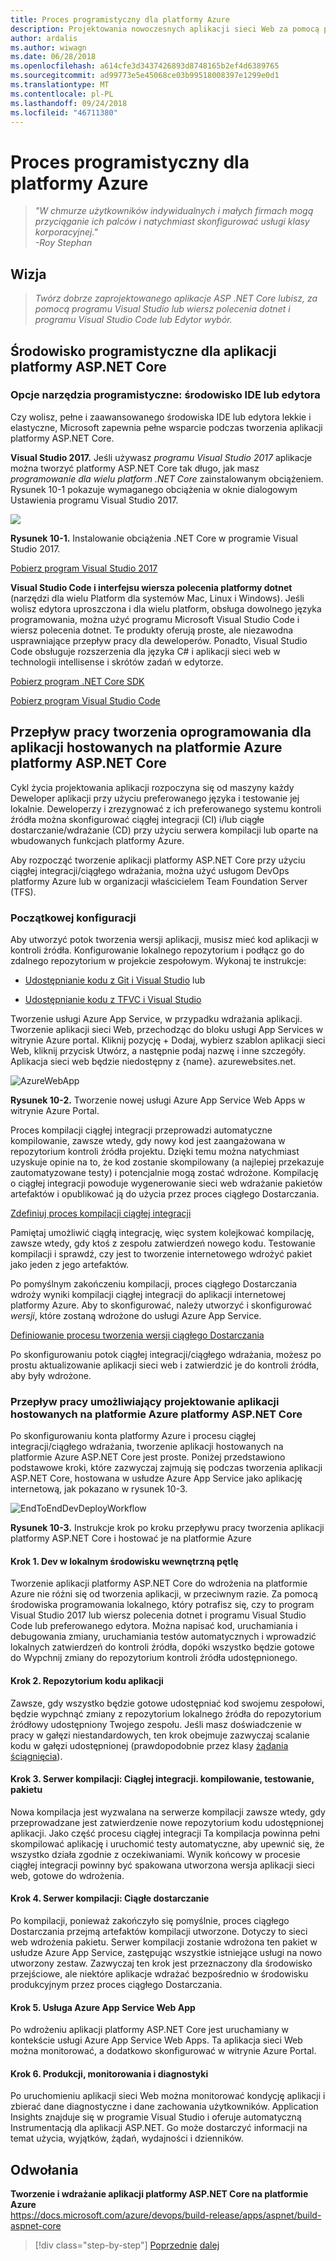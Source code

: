 ```yaml
---
title: Proces programistyczny dla platformy Azure
description: Projektowania nowoczesnych aplikacji sieci Web za pomocą platformy ASP.NET Core i platformy Azure | Proces programistyczny dla platformy Azure
author: ardalis
ms.author: wiwagn
ms.date: 06/28/2018
ms.openlocfilehash: a614cfe3d3437426893d8748165b2ef4d6389765
ms.sourcegitcommit: ad99773e5e45068ce03b99518008397e1299e0d1
ms.translationtype: MT
ms.contentlocale: pl-PL
ms.lasthandoff: 09/24/2018
ms.locfileid: "46711380"
---
```

# <a name="development-process-for-azure"></a>Proces programistyczny dla platformy Azure

> _"W chmurze użytkowników indywidualnych i małych firmach mogą przyciąganie ich palców i natychmiast skonfigurować usługi klasy korporacyjnej."_  
> _-Roy Stephan_

 ## <a name="vision"></a>Wizja

> *Twórz dobrze zaprojektowanego aplikacje ASP .NET Core lubisz, za pomocą programu Visual Studio lub wiersz polecenia dotnet i programu Visual Studio Code lub Edytor wybór.*

## <a name="development-environment-for-aspnet-core-apps"></a>Środowisko programistyczne dla aplikacji platformy ASP.NET Core

### <a name="development-tools-choices-ide-or-editor"></a>Opcje narzędzia programistyczne: środowisko IDE lub edytora

Czy wolisz, pełne i zaawansowanego środowiska IDE lub edytora lekkie i elastyczne, Microsoft zapewnia pełne wsparcie podczas tworzenia aplikacji platformy ASP.NET Core.

**Visual Studio 2017.** Jeśli używasz *programu Visual Studio 2017* aplikacje można tworzyć platformy ASP.NET Core tak długo, jak masz *programowanie dla wielu platform .NET Core* zainstalowanym obciążeniem. Rysunek 10-1 pokazuje wymaganego obciążenia w oknie dialogowym Ustawienia programu Visual Studio 2017.

![](./media/image10-1.png)

**Rysunek 10-1.** Instalowanie obciążenia .NET Core w programie Visual Studio 2017.

[Pobierz program Visual Studio 2017](https://aka.ms/vsdownload?utm_source=mscom&utm_campaign=msdocs)

**Visual Studio Code i interfejsu wiersza polecenia platformy dotnet** (narzędzi dla wielu Platform dla systemów Mac, Linux i Windows). Jeśli wolisz edytora uproszczona i dla wielu platform, obsługa dowolnego języka programowania, można użyć programu Microsoft Visual Studio Code i wiersz polecenia dotnet. Te produkty oferują proste, ale niezawodna usprawniające przepływ pracy dla deweloperów. Ponadto, Visual Studio Code obsługuje rozszerzenia dla języka C\# i aplikacji sieci web w technologii intellisense i skrótów zadań w edytorze.

[Pobierz program .NET Core SDK](https://www.microsoft.com/net/download/core)

[Pobierz program Visual Studio Code](https://code.visualstudio.com/download)

## <a name="development-workflow-for-azure-hosted-aspnet-core-apps"></a>Przepływ pracy tworzenia oprogramowania dla aplikacji hostowanych na platformie Azure platformy ASP.NET Core

Cykl życia projektowania aplikacji rozpoczyna się od maszyny każdy Deweloper aplikacji przy użyciu preferowanego języka i testowanie jej lokalnie. Deweloperzy i zrezygnować z ich preferowanego systemu kontroli źródła można skonfigurować ciągłej integracji (CI) i/lub ciągłe dostarczanie/wdrażanie (CD) przy użyciu serwera kompilacji lub oparte na wbudowanych funkcjach platformy Azure.

Aby rozpocząć tworzenie aplikacji platformy ASP.NET Core przy użyciu ciągłej integracji/ciągłego wdrażania, można użyć usługom DevOps platformy Azure lub w organizacji właścicielem Team Foundation Server (TFS).

### <a name="initial-setup"></a>Początkowej konfiguracji

Aby utworzyć potok tworzenia wersji aplikacji, musisz mieć kod aplikacji w kontroli źródła. Konfigurowanie lokalnego repozytorium i podłącz go do zdalnego repozytorium w projekcie zespołowym. Wykonaj te instrukcje:

- [Udostępnianie kodu z Git i Visual Studio](https://docs.microsoft.com/azure/devops/git/share-your-code-in-git-vs) lub

- [Udostępnianie kodu z TFVC i Visual Studio](https://docs.microsoft.com/azure/devops/tfvc/share-your-code-in-tfvc-vs)

Tworzenie usługi Azure App Service, w przypadku wdrażania aplikacji. Tworzenie aplikacji sieci Web, przechodząc do bloku usługi App Services w witrynie Azure portal. Kliknij pozycję + Dodaj, wybierz szablon aplikacji sieci Web, kliknij przycisk Utwórz, a następnie podaj nazwę i inne szczegóły. Aplikacja sieci web będzie niedostępny z {name}. azurewebsites.net.

![AzureWebApp](./media/image10-2.png)

**Rysunek 10-2.** Tworzenie nowej usługi Azure App Service Web Apps w witrynie Azure Portal.

Proces kompilacji ciągłej integracji przeprowadzi automatyczne kompilowanie, zawsze wtedy, gdy nowy kod jest zaangażowana w repozytorium kontroli źródła projektu. Dzięki temu można natychmiast uzyskuje opinie na to, że kod zostanie skompilowany (a najlepiej przekazuje zautomatyzowane testy) i potencjalnie mogą zostać wdrożone. Kompilację o ciągłej integracji powoduje wygenerowanie sieci web wdrażanie pakietów artefaktów i opublikować ją do użycia przez proces ciągłego Dostarczania.

[Zdefiniuj proces kompilacji ciągłej integracji](https://docs.microsoft.com/azure/devops/build-release/apps/aspnet/build-aspnet-core#ci)

Pamiętaj umożliwić ciągłą integrację, więc system kolejkować kompilację, zawsze wtedy, gdy ktoś z zespołu zatwierdzeń nowego kodu. Testowanie kompilacji i sprawdź, czy jest to tworzenie internetowego wdrożyć pakiet jako jeden z jego artefaktów.

Po pomyślnym zakończeniu kompilacji, proces ciągłego Dostarczania wdroży wyniki kompilacji ciągłej integracji do aplikacji internetowej platformy Azure. Aby to skonfigurować, należy utworzyć i skonfigurować *wersji*, które zostaną wdrożone do usługi Azure App Service.

[Definiowanie procesu tworzenia wersji ciągłego Dostarczania](https://docs.microsoft.com/azure/devops/build-release/apps/aspnet/build-aspnet-core#cd)

Po skonfigurowaniu potok ciągłej integracji/ciągłego wdrażania, możesz po prostu aktualizowanie aplikacji sieci web i zatwierdzić je do kontroli źródła, aby były wdrożone.

### <a name="workflow-for-developing-azure-hosted-aspnet-core-applications"></a>Przepływ pracy umożliwiający projektowanie aplikacji hostowanych na platformie Azure platformy ASP.NET Core

Po skonfigurowaniu konta platformy Azure i procesu ciągłej integracji/ciągłego wdrażania, tworzenie aplikacji hostowanych na platformie Azure ASP.NET Core jest proste. Poniżej przedstawiono podstawowe kroki, które zazwyczaj zajmują się podczas tworzenia aplikacji ASP.NET Core, hostowana w usłudze Azure App Service jako aplikację internetową, jak pokazano w rysunek 10-3.

![EndToEndDevDeployWorkflow](./media/image10-3.png)

**Rysunek 10-3.** Instrukcje krok po kroku przepływu pracy tworzenia aplikacji platformy ASP.NET Core i hostować je na platformie Azure

#### <a name="step-1-local-dev-environment-inner-loop"></a>Krok 1. Dev w lokalnym środowisku wewnętrzną pętlę

Tworzenie aplikacji platformy ASP.NET Core do wdrożenia na platformie Azure nie różni się od tworzenia aplikacji, w przeciwnym razie. Za pomocą środowiska programowania lokalnego, który potrafisz się, czy to program Visual Studio 2017 lub wiersz polecenia dotnet i programu Visual Studio Code lub preferowanego edytora. Można napisać kod, uruchamiania i debugowania zmiany, uruchamiania testów automatycznych i wprowadzić lokalnych zatwierdzeń do kontroli źródła, dopóki wszystko będzie gotowe do Wypchnij zmiany do repozytorium kontroli źródła udostępnionego.

#### <a name="step-2-application-code-repository"></a>Krok 2. Repozytorium kodu aplikacji

Zawsze, gdy wszystko będzie gotowe udostępniać kod swojemu zespołowi, będzie wypchnąć zmiany z repozytorium lokalnego źródła do repozytorium źródłowy udostępniony Twojego zespołu. Jeśli masz doświadczenie w pracy w gałęzi niestandardowych, ten krok obejmuje zazwyczaj scalanie kodu w gałęzi udostępnionej (prawdopodobnie przez klasy [żądania ściągnięcia](https://docs.microsoft.com/azure/devops/git/pull-requests)).

#### <a name="step-3-build-server-continuous-integration-build-test-package"></a>Krok 3. Serwer kompilacji: Ciągłej integracji. kompilowanie, testowanie, pakietu

Nowa kompilacja jest wyzwalana na serwerze kompilacji zawsze wtedy, gdy przeprowadzane jest zatwierdzenie nowe repozytorium kodu udostępnionej aplikacji. Jako część procesu ciągłej integracji Ta kompilacja powinna pełni skompilować aplikację i uruchomić testy automatyczne, aby upewnić się, że wszystko działa zgodnie z oczekiwaniami. Wynik końcowy w procesie ciągłej integracji powinny być spakowana utworzona wersja aplikacji sieci web, gotowe do wdrożenia.

#### <a name="step-4-build-server-continuous-delivery"></a>Krok 4. Serwer kompilacji: Ciągłe dostarczanie

Po kompilacji, ponieważ zakończyło się pomyślnie, proces ciągłego Dostarczania przejmą artefaktów kompilacji utworzone. Dotyczy to sieci web wdrożenia pakietu. Serwer kompilacji zostanie wdrożona ten pakiet w usłudze Azure App Service, zastępując wszystkie istniejące usługi na nowo utworzony zestaw. Zazwyczaj ten krok jest przeznaczony dla środowisko przejściowe, ale niektóre aplikacje wdrażać bezpośrednio w środowisku produkcyjnym przez proces ciągłego Dostarczania.

#### <a name="step-5-azure-app-service-web-app"></a>Krok 5. Usługa Azure App Service Web App

Po wdrożeniu aplikacji platformy ASP.NET Core jest uruchamiany w kontekście usługi Azure App Service Web Apps. Ta aplikacja sieci Web można monitorować, a dodatkowo skonfigurować w witrynie Azure Portal.

#### <a name="step-6-production-monitoring-and-diagnostics"></a>Krok 6. Produkcji, monitorowania i diagnostyki

Po uruchomieniu aplikacji sieci Web można monitorować kondycję aplikacji i zbierać dane diagnostyczne i dane zachowania użytkowników. Application Insights znajduje się w programie Visual Studio i oferuje automatyczną Instrumentacją dla aplikacji ASP.NET. Go może dostarczyć informacji na temat użycia, wyjątków, żądań, wydajności i dzienników.

## <a name="references"></a>Odwołania

**Tworzenie i wdrażanie aplikacji platformy ASP.NET Core na platformie Azure**  
<https://docs.microsoft.com/azure/devops/build-release/apps/aspnet/build-aspnet-core>

>[!div class="step-by-step"]
[Poprzednie](test-asp-net-core-mvc-apps.md)
[dalej](azure-hosting-recommendations-for-asp-net-web-apps.md)